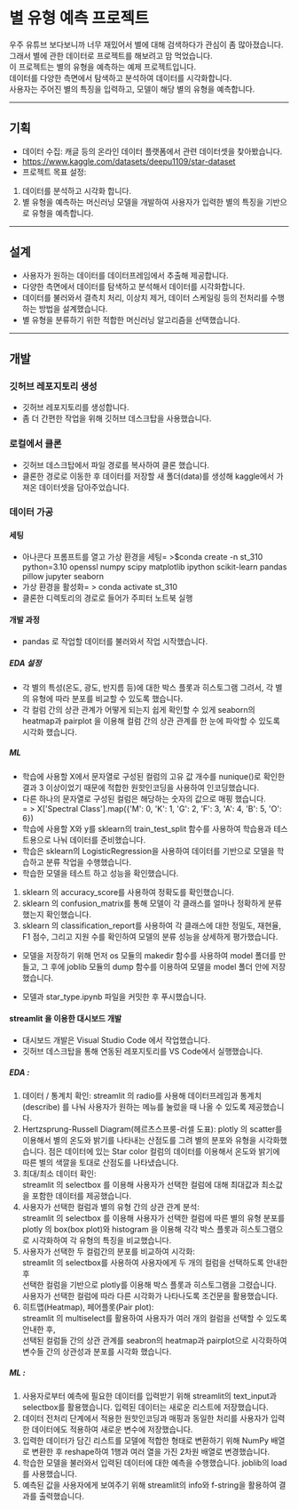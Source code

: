 # 별 유형 예측 프로젝트
우주 유튜브 보다보니까 너무 재밌어서 별에 대해 검색하다가 관심이 좀 많아졌습니다.  
그래서 별에 관한 데이터로 프로젝트를 해보려고 맘 먹었습니다.  
이 프로젝트는 별의 유형을 예측하는 예제 프로젝트입니다.  
데이터를 다양한 측면에서 탐색하고 분석하여 데이터를 시각화합니다.  
사용자는 주어진 별의 특징을 입력하고, 모델이 해당 별의 유형을 예측합니다.  

------

## 기획
- 데이터 수집: 캐글 등의 온라인 데이터 플랫폼에서 관련 데이터셋을 찾아봤습니다.
-  https://www.kaggle.com/datasets/deepu1109/star-dataset
- 프로젝트 목표 설정:  
1. 데이터를 분석하고 시각화 합니다.  
2. 별 유형을 예측하는 머신러닝 모델을 개발하여 사용자가 입력한 별의 특징을 기반으로 유형을 예측합니다.

------

## 설계
- 사용자가 원하는 데이터를 데이터프레임에서 추출해 제공합니다.
- 다양한 측면에서 데이터를 탐색하고 분석해서 데이터를 시각화합니다.  
- 데이터를 불러와서 결측치 처리, 이상치 제거, 데이터 스케일링 등의 전처리를 수행하는 방법을 설계했습니다.  
- 별 유형을 분류하기 위한 적합한 머신러닝 알고리즘을 선택했습니다.

------

## 개발

### 깃허브 레포지토리 생성

- 깃허브 레포지토리를 생성합니다.
- 좀 더 간편한 작업을 위해 깃허브 데스크탑을 사용했습니다.

### 로컬에서 클론

- 깃허브 데스크탑에서 파일 경로를 복사하여 클론 했습니다.
- 클론한 경로로 이동한 후 데이터를 저장할 새 폴더(data)를 생성해 kaggle에서 가져온 데이터셋을 담아주었습니다.

### 데이터 가공  

#### 세팅 
- 아나콘다 프롬프트를 열고 가상 환경을 세팅= >$conda create -n st_310 python=3.10 openssl numpy scipy matplotlib ipython scikit-learn pandas pillow jupyter seaborn
- 가상 환경을 활성화= > conda activate st_310
- 클론한 디렉토리의 경로로 들어가 주피터 노트북 실행

#### 개발 과정
- pandas 로 작업할 데이터를 불러와서 작업 시작했습니다.

##### EDA 설정
- 각 별의 특성(온도, 광도, 반지름 등)에 대한 박스 플롯과 히스토그램 그려서, 각 별의 유형에 따라 분포를 비교할 수 있도록 했습니다.
- 각 컬럼 간의 상관 관계가 어떻게 되는지 쉽게 확인할 수 있게 seaborn의 heatmap과 pairplot 을 이용해 컬럼 간의 상관 관계를 한 눈에 파악할 수 있도록 시각화 했습니다.

##### ML
- 학습에 사용할 X에서 문자열로 구성된 컬럼의 고유 값 개수를 nunique()로 확인한 결과 3 이상이었기 때문에 적합한 원핫인코딩을 사용하여 인코딩했습니다.
- 다른 하나의 문자열로 구성된 컬럼은 해당하는 숫자의 값으로 매핑 했습니다.  
= > X['Spectral Class'].map({'M': 0, 'K': 1, 'G': 2, 'F': 3, 'A': 4, 'B': 5, 'O': 6})
- 학습에 사용할 X와 y를 sklearn의 train_test_split 함수를 사용하여 학습용과 테스트용으로 나눠 데이터를 준비했습니다.
- 학습은 sklearn의 LogisticRegression을 사용하여 데이터를 기반으로 모델을 학습하고 분류 작업을 수행했습니다.
- 학습한 모델을 테스트 하고 성능을 확인했습니다.
1. sklearn 의 accuracy_score를 사용하여 정확도를 확인했습니다.
2. sklearn 의 confusion_matrix를 통해 모델이 각 클래스를 얼마나 정확하게 분류했는지 확인했습니다.
3. sklearn 의 classification_report를 사용하여 각 클래스에 대한 정밀도, 재현율, F1 점수, 그리고 지원 수를 확인하여 모델의 분류 성능을 상세하게 평가했습니다.
- 모델을 저장하기 위해 먼저 os 모듈의 makedir 함수를 사용하여 model 폴더를 만들고, 그 후에 joblib 모듈의 dump 함수를 이용하여 모델을 model 폴더 안에 저장했습니다.

- 모델과 star_type.ipynb 파일을 커밋한 후 푸시했습니다.


#### streamlit 을 이용한 대시보드 개발
- 대시보드 개발은 Visual Studio Code 에서 작업했습니다.
- 깃허브 데스크탑을 통해 연동된 레포지토리를 VS Code에서 실행했습니다.

##### EDA :
1. 데이터 / 통계치 확인:
streamlit 의 radio를 사용해 데이터프레임과 통계치 (describe) 를 나눠 사용자가 원하는 메뉴를 눌렀을 때 나올 수 있도록 제공했습니다.  
2. Hertzsprung-Russell Diagram(헤르츠스프룽-러셀 도표):
plotly 의 scatter를 이용해서 별의 온도와 밝기를 나타내는 산점도를 그려 별의 분포와 유형을 시각화했습니다.
점은 데이터에 있는 Star color 컬럼의 데이터를 이용해서 온도와 밝기에 따른 별의 색깔을 토대로 산점도를 나타냈습니다.    
3. 최대/최소 데이터 확인:  
streamlit 의 selectbox 를 이용해 사용자가 선택한 컬럼에 대해 최대값과 최소값을 포함한 데이터를 제공했습니다.  
4. 사용자가 선택한 컬럼과 별의 유형 간의 상관 관계 분석:  
streamlit 의 selectbox 를 이용해 사용자가 선택한 컬럼에 따른 별의 유형 분포를  
plotly 의 box(box plot)와 histogram 을 이용해 각각 박스 플롯과 히스토그램으로 시각화하여 각 유형의 특징을 비교했습니다.  
5. 사용자가 선택한 두 컬럼간의 분포를 비교하여 시각화:  
streamlit 의 selectbox를 사용하여 사용자에게 두 개의 컬럼을 선택하도록 안내한 후  
선택한 컬럼을 기반으로 plotly를 이용해 박스 플롯과 히스토그램을 그렸습니다.  
사용자가 선택한 컬럼에 따라 다른 시각화가 나타나도록 조건문을 활용했습니다.  
6. 히트맵(Heatmap), 페어플롯(Pair plot):  
streamlit 의 multiselect를 활용하여 사용자가 여러 개의 컬럼을 선택할 수 있도록 안내한 후,  
선택된 컬럼들 간의 상관 관계를 seabron의 heatmap과 pairplot으로 시각화하여 변수들 간의 상관성과 분포를 시각화 했습니다.

##### ML :  
1. 사용자로부터 예측에 필요한 데이터를 입력받기 위해 streamlit의 text_input과 selectbox를 활용했습니다.
입력된 데이터는 새로운 리스트에 저장했습니다.
3. 데이터 전처리 단계에서 적용한 원핫인코딩과 매핑과 동일한 처리를 사용자가 입력한 데이터에도 적용하여 새로운 변수에 저장했습니다.
4. 입력한 데이터가 담긴 리스트를 모델에 적합한 형태로 변환하기 위해
NumPy 배열로 변환한 후 reshape하여 1행과 여러 열을 가진 2차원 배열로 변경했습니다.
5. 학습한 모델을 불러와서 입력된 데이터에 대한 예측을 수행했습니다. joblib의 load를 사용했습니다.
6. 예측된 값을 사용자에게 보여주기 위해 streamlit의 info와 f-string을 활용하여 결과를 출력했습니다.



